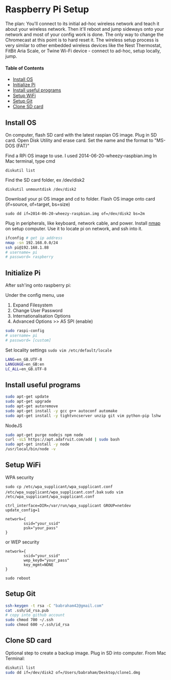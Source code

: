 # Raspberry Pi Setup
The plan: You'll connect to its initial ad-hoc wireless network and teach it about your wireless network. Then it'll reboot and jump sideways onto your network and most of your config work is done. The only way to change the Chromecast at this point is to hard reset it. The wireless setup process is very similar to other embedded wireless devices like the Nest Thermostat, FitBit Aria Scale, or Twine Wi-Fi device - connect to ad-hoc, setup locally, jump.

#### Table of Contents
  * [Install OS](#install-os)
  * [Initialize Pi](#initialize-pi)
  * [Install useful programs](#install-useful-programs)
  * [Setup WiFi](#setup-wifi)
  * [Setup Git](#setup-git)
  * [Clone SD card](#Clone-SD-card)

## Install OS

On computer, flash SD card with the latest raspian OS image.
Plug in SD card.
Open Disk Utility and erase card. Set the name and the format to "MS-DOS (FAT)"

Find a RPi OS image to use. I used 2014-06-20-wheezy-raspbian.img
In Mac terminal, type cmd

`diskutil list`

Find the SD card folder, ex /dev/disk2

`diskutil unmountdisk /dev/disk2`

Download your pi OS image and cd to folder. Flash OS image onto card (if=source, of=target, bs=size)

`sudo dd if=2014-06-20-wheezy-raspbian.img of=/dev/disk2 bs=2m`

Plug in peripherals, like keyboard, network cable, and power. Install [nmap](https://nmap.org/download.html#macosx) on setup computer. Use it to locate pi on network, and ssh into it.
```bash
ifconfig # get ip address
nmap -sn 192.168.0.0/24
ssh pi@192.168.1.88
# username= pi
# password= raspberry
```

## Initialize Pi
After ssh'ing onto raspberry pi:

Under the config menu, use 
1. Expand Filesystem
2. Change User Password
4. Internationalisation Options
8. Advanced Options >> A5 SPI (enable)
```bash
sudo raspi-config
# username= pi
# password= [custom]
```

Set locality settings
`sudo vim /etc/default/locale`
```bash
LANG=en_GB.UTF-8
LANGUAGE=en_GB:en
LC_ALL=en_GB.UTF-8
```

## Install useful programs

```bash
sudo apt-get update
sudo apt-get upgrade
sudo apt-get autoremove
sudo apt-get install -y gcc g++ autoconf automake
sudo apt-get install -y tightvncserver unzip git vim python-pip lshw
```

NodeJS
```bash
sudo apt-get purge nodejs npm node
curl -sLS https://apt.adafruit.com/add | sudo bash
sudo apt-get install -y node
/usr/local/bin/node -v
```

## Setup WiFi
WPA security

`sudo cp /etc/wpa_supplicant/wpa_supplicant.conf /etc/wpa_supplicant/wpa_supplicant.conf.bak`
`sudo vim /etc/wpa_supplicant/wpa_supplicant.conf`
```
ctrl_interface=DIR=/var/run/wpa_supplicant GROUP=netdev
update_config=1

network={
        ssid="your_ssid"
        psk="your_pass"
}
```
or WEP security
```
network={
        ssid="your_ssid"
        wep_key0="your_pass"
        key_mgmt=NONE
}
```

`sudo reboot`


## Setup Git

```bash
ssh-keygen -t rsa -C "babraham42@gmail.com"
cat .ssh/id_rsa.pub
# copy into github account
sudo chmod 700 ~/.ssh
sudo chmod 600 ~/.ssh/id_rsa
```

## Clone SD card
Optional step to create a backup image. Plug in SD into computer. From Mac Terminal:
```bash
diskutil list
sudo dd if=/dev/disk2 of=/Users/babraham/Desktop/clone1.dmg
```
